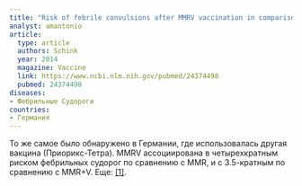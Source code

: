 ```yaml
---
title: "Risk of febrile convulsions after MMRV vaccination in comparison to MMR or MMR+V vaccination"
analyst: amantonio
article:
  type: article
  authors: Schink
  year: 2014
  magazine: Vaccine
  link: https://www.ncbi.nlm.nih.gov/pubmed/24374498
  pubmed: 24374498
diseases:
- Фебрильные Судороги
countries:
- Германия
---
```


То же самое было обнаружено в Германии, где использовалась другая вакцина (Приорикс-Тетра). MMRV ассоциирована в четырехкратным риском фебрильных судорог по сравнению с MMR, и с 3.5-кратным по сравнению с MMR+V. Еще: [[1]](https://www.ncbi.nlm.nih.gov/pubmed/19520201).

